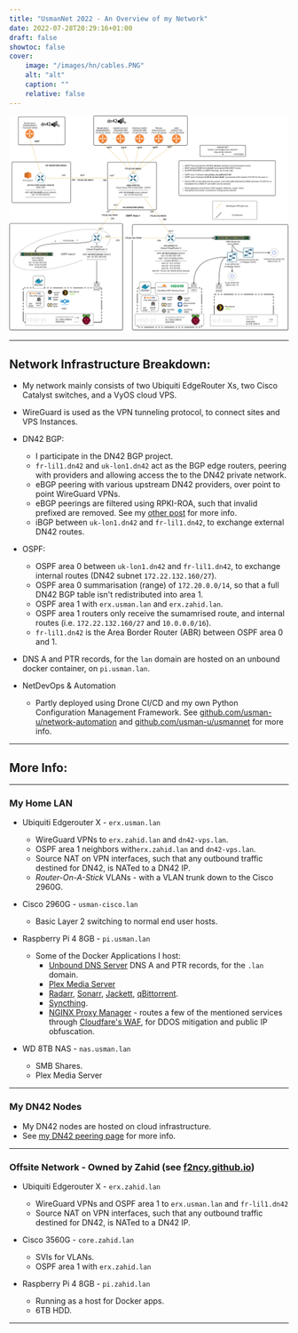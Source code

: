 ```yaml
---
title: "UsmanNet 2022 - An Overview of my Network"
date: 2022-07-28T20:29:16+01:00
draft: false
showtoc: false
cover:
    image: "/images/hn/cables.PNG"
    alt: "alt"
    caption: ""
    relative: false 
---
```

![ Diagram](/images/hn/net_map.png)

---

## Network Infrastructure Breakdown:

* My network mainly consists of two Ubiquiti EdgeRouter Xs, two Cisco Catalyst switches, and a VyOS cloud VPS.

* WireGuard is used as the VPN tunneling protocol, to connect sites and VPS Instances.
* DN42 BGP:
    * I participate in the DN42 BGP project.
    * `fr-lil1.dn42` and `uk-lon1.dn42` act as the BGP edge routers, peering with providers and allowing access the to the DN42 private network.
    * eBGP peering with various upstream DN42 providers, over point to point WireGuard VPNs.
    * eBGP peerings are filtered using RPKI-ROA, such that invalid prefixed are removed. See my [other post](./bgp-rpki-roa) for more info.
    * iBGP between `uk-lon1.dn42` and `fr-lil1.dn42`, to exchange external DN42 routes.

* OSPF:
    * OSPF area 0 between `uk-lon1.dn42` and `fr-lil1.dn42`, to exchange internal routes (DN42 subnet `172.22.132.160/27`).
    * OSPF area 0 summarisation (range) of `172.20.0.0/14`, so that a full DN42 BGP table isn't redistributed into area 1.
    * OSPF area 1 with `erx.usman.lan` and `erx.zahid.lan`.
    * OSPF area 1 routers only receive the sumamrised route, and internal routes (i.e. `172.22.132.160/27` and `10.0.0.0/16`).
    * `fr-lil1.dn42` is the Area Border Router (ABR) between OSPF area 0 and 1.
* DNS A and PTR records, for the `lan` domain are hosted on an unbound docker container, on `pi.usman.lan`.
* NetDevOps & Automation
    * Partly deployed using Drone CI/CD and my own Python Configuration Management Framework. See [github.com/usman-u/network-automation](https://github.com/usman-u/network-automation) and [github.com/usman-u/usmannet](github.com/usman-u/usmannet) for more info.

---

## More Info:

---

### My Home LAN

* Ubiquiti Edgerouter X - `erx.usman.lan`
    * WireGuard VPNs to `erx.zahid.lan` and `dn42-vps.lan`.
    * OSPF area 1 neighbors with`erx.zahid.lan` and `dn42-vps.lan`.
    * Source NAT on VPN interfaces, such that any outbound traffic destined for DN42, is NATed to a DN42 IP. 
    * *Router-On-A-Stick* VLANs - with a VLAN trunk down to the Cisco 2960G.

* Cisco 2960G - `usman-cisco.lan`
    * Basic Layer 2 switching to normal end user hosts.

* Raspberry Pi 4 8GB - `pi.usman.lan`

    * Some of the Docker Applications I host:
        * [Unbound DNS Server](https://github.com/MatthewVance/unbound-docker-rpi) DNS A and PTR records, for the `.lan` domain.
        * [Plex Media Server](https://docs.linuxserver.io/images/docker-plex)
        * [Radarr](https://radarr.video/), [Sonarr](https://sonarr.tv/), [Jackett](https://github.com/Jackett/Jackett), [qBittorrent](https://hub.docker.com/r/linuxserver/qbittorrent).
        * [Syncthing](https://syncthing.net/).
        * [NGINX Proxy Manager](https://nginxproxymanager.com/) - routes a few of the mentioned services through [Cloudfare's WAF](https://www.cloudflare.com/en-gb/waf/), for DDOS mitigation and public IP obfuscation.

* WD 8TB NAS - `nas.usman.lan`
    * SMB Shares.
    * Plex Media Server

---


### My DN42 Nodes

* My DN42 nodes are hosted on cloud infrastructure.
* See [my DN42 peering page](../../dn42) for more info.

---

### Offsite Network - Owned by Zahid (see [f2ncy.github.io](https://f2ncy.github.io))
* Ubiquiti Edgerouter X - `erx.zahid.lan`
    * WireGuard VPNs and OSPF area 1 to `erx.usman.lan` and `fr-lil1.dn42`
    * Source NAT on VPN interfaces, such that any outbound traffic destined for DN42, is NATed to a DN42 IP. 

* Cisco 3560G - `core.zahid.lan`
    * SVIs for VLANs.
    * OSPF area 1 with `erx.zahid.lan`

* Raspberry Pi 4 8GB - `pi.zahid.lan`
    * Running as a host for Docker apps.
    * 6TB HDD.

---
